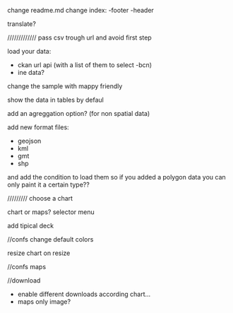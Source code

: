 change readme.md
change index:
-footer
-header

translate?

/////////////
pass csv trough url and avoid first step

load your data:
- ckan url api
 (with a list of them to select -bcn)
- ine data?

change the sample with mappy friendly

show the data in tables by defaul

add an agreggation option? (for non spatial data)

add new format files:
- geojson
- kml
- gmt
- shp 

and add the condition to load them 
so if you added a polygon data you can only paint it a certain type??



/////////
choose a chart


chart or maps? selector menu

add tipical deck




//confs
change default colors

resize chart on resize


//confs maps

//download
- enable different downloads according chart...
- maps only image?
